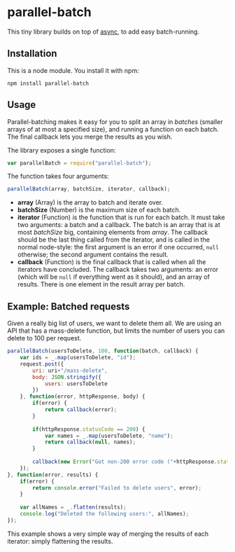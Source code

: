 parallel-batch
==============

This tiny library builds on top of [async](https://github.com/caolan/async), to add easy batch-running.

Installation
------------

This is a node module. You install it with npm:

    npm install parallel-batch

Usage
-----

Parallel-batching makes it easy for you to split an array in *batches* (smaller arrays of at most a specified size), and running a function on each batch.
The final callback lets you merge the results as you wish.

The library exposes a single function:

```js
var parallelBatch = require("parallel-batch");
```

The function takes four arguments:

```js
parallelBatch(array, batchSize, iterator, callback);
```

- **array** (Array) is the array to batch and iterate over.
- **batchSize** (Number) is the maximum size of each batch.
- **iterator** (Function) is the function that is run for each batch.
  It must take two arguments: a batch and a callback.
  The batch is an array that is at most *batchSize* big, containing elements from *array*. 
  The callback should be the last thing called from the iterator, and is called in the normal node-style:
  the first argument is an error if one occurred, `null` otherwise; the second argument contains the result.
- **callback** (Function) is the final callback that is called when all the iterators have concluded.
  The callback takes two arguments: an error (which will be `null` if everything went as it should), and an array of results.
  There is one element in the result array per batch.
  
Example: Batched requests
-------------------------

Given a really big list of users, we want to delete them all.
We are using an API that has a mass-delete function, but limits the number of users you can delete to 100 per request.

```js
parallelBatch(usersToDelete, 100, function(batch, callback) {
	var ids = _.map(usersToDelete, "id");
	request.post({
		uri: uri+"/mass-delete",
		body: JSON.stringify({
			users: usersToDelete
		})
	}, function(error, httpResponse, body) {
		if(error) {
			return callback(error);
		}
		
		if(httpResponse.statusCode == 200) {
			var names = _.map(usersToDelete, "name");
			return callback(null, names);
		}
		
		callback(new Error("Got non-200 error code ("+httpResponse.statusCode+") on delete: "+body));
	});
}, function(error, results) {
	if(error) {
		return console.error("Failed to delete users", error);
	}
	
	var allNames = _.flatten(results);
	console.log("Deleted the following users:", allNames);
});
```

This example shows a very simple way of merging the results of each iterator: simply flattening the results.
